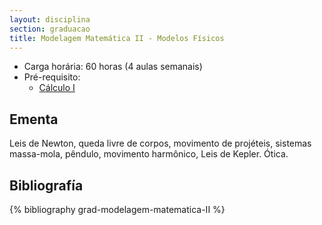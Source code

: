 ```yaml
---
layout: disciplina
section: graduacao
title: Modelagem Matemática II - Modelos Físicos
---
```


- Carga horária: 60 horas (4 aulas semanais)
- Pré-requisito:
    - [Cálculo I](calculo-I.html)

## Ementa 

Leis de Newton, queda livre de corpos, movimento de projéteis,
sistemas massa-mola, pêndulo, movimento harmônico, Leis de
Kepler. Ótica.

## Bibliografía

{% bibliography grad-modelagem-matematica-II %}
